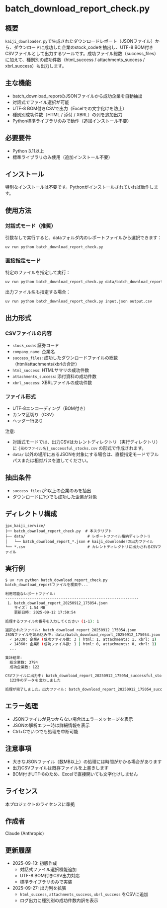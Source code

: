 # batch_download_report_check.py

## 概要
`kaiji_downloader.py`で生成されたダウンロードレポート（JSONファイル）から、ダウンロードに成功した企業のstock_codeを抽出し、UTF-8 BOM付きCSVファイルとして出力するツールです。成功ファイル総数（success_files）に加えて、種別別の成功件数（html_success / attachments_success / xbrl_success）も出力します。

## 主な機能
- batch_download_reportのJSONファイルから成功企業を自動抽出
- 対話式でファイル選択が可能
- UTF-8 BOM付きCSVで出力（Excelでの文字化けを防止）
- 種別別成功件数（HTML / 添付 / XBRL）の列を追加出力
- Python標準ライブラリのみで動作（追加インストール不要）

## 必要要件
- Python 3.11以上
- 標準ライブラリのみ使用（追加インストール不要）

## インストール
特別なインストールは不要です。Pythonがインストールされていれば動作します。

## 使用方法

### 対話式モード（推奨）
引数なしで実行すると、dataフォルダ内のレポートファイルから選択できます：
```bash
uv run python batch_download_report_check.py
```

### 直接指定モード
特定のファイルを指定して実行：
```bash
uv run python batch_download_report_check.py data/batch_download_report_20250912_175054.json
```

出力ファイル名も指定する場合：
```bash
uv run python batch_download_report_check.py input.json output.csv
```

## 出力形式
### CSVファイルの内容
- `stock_code`: 証券コード
- `company_name`: 企業名
- `success_files`: 成功したダウンロードファイルの総数（html/attachments/xbrlの合計）
- `html_success`: HTMLサマリの成功件数
- `attachments_success`: 添付資料の成功件数
- `xbrl_success`: XBRLファイルの成功件数

### ファイル形式
- UTF-8エンコーディング（BOM付き）
- カンマ区切り（CSV）
- ヘッダー行あり

注意:
- 対話式モードでは、出力CSVはカレントディレクトリ（実行ディレクトリ）に `{元のファイル名}_successful_stocks.csv` の形式で作成されます。
- `data/` 以外の場所にあるJSONを対象にする場合は、直接指定モードでフルパスまたは相対パスを渡してください。

## 抽出条件
- `success_files`が1以上の企業のみを抽出
- ダウンロードに1つでも成功した企業が対象

## ディレクトリ構成
```
jpx_kaiji_service/
├── batch_download_report_check.py  # 本スクリプト
├── data/                            # レポートファイル格納ディレクトリ
│   └── batch_download_report_*.json # kaiji_downloaderの出力ファイル
└── *.csv                            # カレントディレクトリに出力されるCSVファイル
```

## 実行例
```bash
$ uv run python batch_download_report_check.py
batch_download_reportファイルを検索中...

利用可能なレポートファイル:
------------------------------------------------------------
 1. batch_download_report_20250912_175054.json
    サイズ: 1.54 MB
    更新日時: 2025-09-12 17:50:54

処理するファイルの番号を入力してください (1-1): 1

選択されたファイル: batch_download_report_20250912_175054.json
JSONファイルを読み込み中: data/batch_download_report_20250912_175054.json
  ✓ 14330: 企業A (成功ファイル数: 3 | html: 1, attachments: 1, xbrl: 1)
  ✓ 14360: 企業B (成功ファイル数: 1 | html: 0, attachments: 0, xbrl: 1)
  ...

集計結果:
  総企業数: 3794
  成功企業数: 122

CSVファイルに出力中: batch_download_report_20250912_175054_successful_stocks.csv
  122件のデータを出力しました

処理が完了しました。出力ファイル: batch_download_report_20250912_175054_successful_stocks.csv
```

## エラー処理
- JSONファイルが見つからない場合はエラーメッセージを表示
- JSONの解析エラー時は詳細情報を表示
- Ctrl+Cでいつでも処理を中断可能

## 注意事項
- 大きなJSONファイル（数MB以上）の処理には時間がかかる場合があります
- 出力CSVファイルは既存ファイルを上書きします
- BOM付きUTF-8のため、Excelで直接開いても文字化けしません

## ライセンス
本プロジェクトのライセンスに準拠

## 作成者
Claude (Anthropic)

## 更新履歴
- 2025-09-13: 初版作成
  - 対話式ファイル選択機能追加
  - UTF-8 BOM付きCSV出力対応
  - 標準ライブラリのみで実装
 - 2025-09-27: 出力列を拡張
   - `html_success`, `attachments_success`, `xbrl_success` をCSVに追加
   - ログ出力に種別別の成功件数内訳を表示
